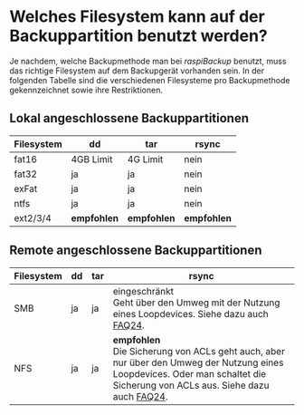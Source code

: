 # Welches Filesystem kann auf der Backuppartition benutzt werden?

Je nachdem, welche Backupmethode man bei *raspiBackup* benutzt, muss das
richtige Filesystem auf dem Backupgerät vorhanden sein. In der folgenden
Tabelle sind die verschiedenen Filesysteme pro Backupmethode gekennzeichnet
sowie ihre Restriktionen.

## Lokal angeschlossene Backuppartitionen

| Filesystem | dd        | tar       | rsync |
|------------|-----------|-----------|-------|
| fat16      | 4GB Limit | 4G Limit  | nein  |
| fat32      | ja        | ja        | nein  |
| exFat      | ja        | ja        | nein  |
| ntfs       | ja        | ja        | nein  |
| ext2/3/4   | **empfohlen** | **empfohlen** | **empfohlen** |

## Remote angeschlossene Backuppartitionen

| Filesystem | dd         | tar      | rsync      |
|------------|------------|----------|------------|
| SMB        | ja | ja | eingeschränkt <br> Geht über den Umweg mit der Nutzung eines Loopdevices. Siehe dazu auch [FAQ24](faq.md#faq24). |
| NFS        | ja | ja | **empfohlen** <br> Die Sicherung von ACLs geht auch, aber nur über den Umweg der Nutzung eines Loopdevices. Oder man schaltet die Sicherung von ACLs aus. Siehe dazu auch [FAQ24](faq.md#faq24). |

[.status]: rst
[.source]: https://www.linux-tips-and-tricks.de/de/raspibackupcategoried/578-welches-dateisystem-kann-auf-dem-backupgeraet-benutzt-werden
[.source]: https://www.linux-tips-and-tricks.de/en/raspibackupcategorye/580-which-filesystem-can-be-used-on-the-backup-partition
